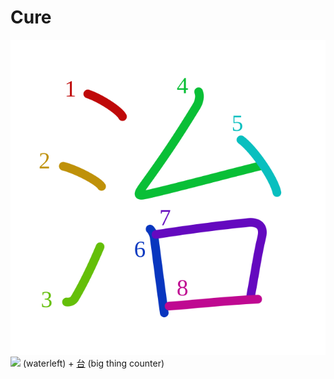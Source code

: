 # Cure
![6cbb](Kanji/kanji-colorize/6cbb.svg)
![](http://www.kanjidamage.com/assets/radsmall/water-4770d222295684a6fc1b8e8cec486da119e1bcc2eac91d06622b4671e0098359.jpg) (waterleft) + [台](Kanji/kanji-dict/台.md) (big thing counter) 